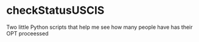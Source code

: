 # checkStatusUSCIS
Two little Python scripts that help me see how many people have has their OPT proceessed
